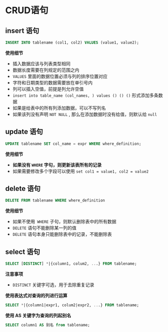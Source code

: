 # CRUD语句

## insert 语句

```sql
INSERT INTO tablename (col1, col2) VALUES (value1, value2);
```

**使用细节**

-   插入数据应该与列表类型相同
-   数据长度需要在列规定的范围之内
-   `VALUES` 里面的数据位置必须与列的排序位置对应
-   字符和日期类型的数据需要放在单引号内
-   列可以插入空值，前提是列允许空值
-   `insert into table_name (col_names, ) values () () ()` 形式添加多条数据
-   如果是给表中的所有列添加数据，可以不写列名
-   如果该列没有声明 `NOT NULL` , 那么在添加数据时没有给值，则默认给 `null`

## update 语句

```sql
UPDATE tablename SET col_name = expr WHERE where_definition;
```

**使用细节**

-   **如果没有 `WHERE` 字句，则更新该表所有的记录**
-   如果需要修改多个字段可以使用 `set col1 = value1, col2 = value2`

## delete 语句

```sql
DELETE FROM tablename WHERE where_definition
```

**使用细节**

-   如果不使用` WHERE` 子句，则默认删除表中的所有数据
-   `DELETE` 语句不能删除某一列的值
-   `DELETE` 语句本身只能删除表中的记录，不能删除表

## select 语句

```sql
SELECT [DISTINCT] *|{column1, colum2, ...} FROM tablename;
```

**注意事项**

-   `DISTINCT` 关键字可选，用于去除重复记录

**使用表达式对查询的列进行运算**

```sql
SELECT *|{column1|expr1, colum2|expr2, ...} FROM tablename;
```

**使用 AS 关键字为查询的列起别名**

```sql
SELECT column1 AS 别名 from tablename;
```

